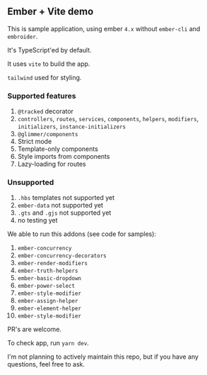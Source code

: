 ## Ember + Vite demo


This is sample application, using ember `4.x` without `ember-cli` and `embroider`.

It's TypeScript'ed by default.

It uses `vite` to build the app.

`tailwind` used for styling.

### Supported features

1. `@tracked` decorator
1. `controllers`, `routes`, `services`, `components`, `helpers`, `modifiers`, `initializers`, `instance-initializers`
1. `@glimmer/components`
1. Strict mode
1. Template-only components
1. Style imports from components
1. Lazy-loading for routes

### Unsupported

1. `.hbs` templates not supported yet
1. `ember-data` not supported yet
1. `.gts` and `.gjs` not supported yet
1. no testing yet


We able to run this addons (see code for samples):

1. `ember-concurrency`
1. `ember-concurrency-decorators`
1. `ember-render-modifiers`
1. `ember-truth-helpers`
1. `ember-basic-dropdown`
1. `ember-power-select`
1. `ember-style-modifier`
1. `ember-assign-helper`
1. `ember-element-helper`
1. `ember-style-modifier`

PR's are welcome.

To check app, run `yarn dev`.

I'm not planning to actively maintain this repo, but if you have any questions, feel free to ask.